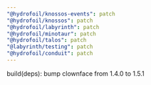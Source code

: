 ```yaml
---
"@hydrofoil/knossos-events": patch
"@hydrofoil/knossos": patch
"@hydrofoil/labyrinth": patch
"@hydrofoil/minotaur": patch
"@hydrofoil/talos": patch
"@labyrinth/testing": patch
"@hydrofoil/conduit": patch
---
```


build(deps): bump clownface from 1.4.0 to 1.5.1
